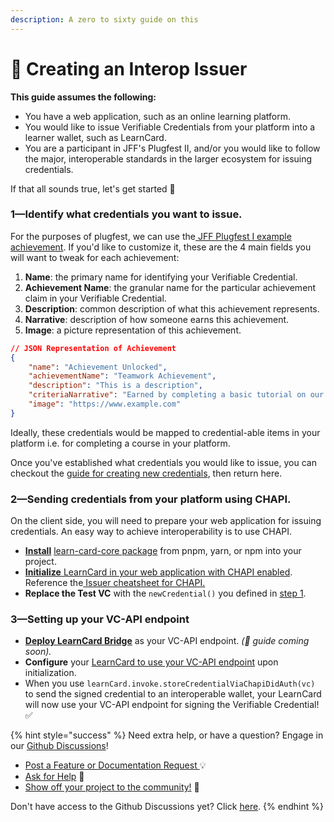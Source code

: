 ```yaml
---
description: A zero to sixty guide on this
---
```


# 🤽 Creating an Interop Issuer

**This guide assumes the following:**

* You have a web application, such as an online learning platform.
* You would like to issue Verifiable Credentials from your platform into a learner wallet, such as LearnCard.
* You are a participant in JFF's Plugfest II, and/or you would like to follow the major, interoperable standards in the larger ecosystem for issuing credentials.&#x20;

If that all sounds true, let's get started 🎉

### &#x31;**—**&#x49;dentify what credentials you want to issue.

For the purposes of plugfest, we can use the[ JFF Plugfest I example achievement](https://w3c-ccg.github.io/vc-ed/plugfest-1-2022/). If you'd like to customize it, these are the 4 main fields you will want to tweak for each achievement:

1. **Name**: the primary name for identifying your Verifiable Credential.
2. **Achievement Name**: the granular name for the particular achievement claim in your Verifiable Credential.
3. **Description**: common description of what this achievement represents.
4. **Narrative**: description of how someone earns this achievement.
5. **Image**: a picture representation of this achievement.

```json
// JSON Representation of Achievement
{
    "name": "Achievement Unlocked",
    "achievementName": "Teamwork Achievement",
    "description": "This is a description",
    "criteriaNarrative": "Earned by completing a basic tutorial on our website.",
    "image": "https://www.example.com"
}
```

Ideally, these credentials would be mapped to credential-able items in your platform i.e. for completing a course in your platform.

Once you've established what credentials you would like to issue, you can checkout the [guide for creating new credentials](../../../../learn-card-sdk/learncard-core/quick-start/create-new-credentials.md), then return here.&#x20;

### &#x32;**—**&#x53;ending credentials from your platform using CHAPI.

On the client side, you will need to prepare your web application for issuing credentials. An easy way to achieve interoperability is to use CHAPI.&#x20;

* [**Install**](../../../../learn-card-sdk/learncard-core/quick-start/#install-the-library) [learn-card-core package](../../../../learn-card-sdk/learncard-core/quick-start/#install-the-library) from pnpm, yarn, or npm into your project.
* [**Initialize** LearnCard in your web application with CHAPI enabled](../../../../learn-card-sdk/learncard-core/chapi/using-learncard-to-interact-with-a-chapi-wallet.md). Reference the[ Issuer cheatsheet for CHAPI.](../../../../learn-card-sdk/learncard-core/chapi/cheat-sheets/issuers.md)&#x20;
* **Replace the Test VC** with the `newCredential()` you defined in [step 1](creating-an-interop-issuer.md#1-identify-what-credentials-you-want-to-issue.).

### &#x33;**—**&#x53;etting up your VC-API endpoint

* [**Deploy LearnCard Bridge**](../../../../learn-card-sdk/learncard-core/learncard-bridge.md) as your VC-API endpoint. _(🚧 guide coming soon)._
* **Configure** your [LearnCard to use your VC-API endpoint](../../../../learn-card-sdk/learncard-core/plugins/official-plugins/vc-api.md) upon initialization.
* When you use `learnCard.invoke.storeCredentialViaChapiDidAuth(vc)` to send the signed credential to an interoperable wallet, your LearnCard will now use your VC-API endpoint for signing the Verifiable Credential! ✅

{% hint style="success" %}
Need extra help, or have a question? Engage in our [Github Discussions](https://github.com/learningeconomy/LearnCard/discussions)!&#x20;

* [Post a Feature or Documentation Request ](https://github.com/learningeconomy/LearnCard/discussions/categories/feature-requests)💡
* [Ask for Help](https://github.com/learningeconomy/LearnCard/discussions/categories/help) 💖
* [Show off your project to the community!](https://github.com/learningeconomy/LearnCard/discussions/categories/show-and-tell) 🙌

Don't have access to the Github Discussions yet? Click [here](broken-reference).
{% endhint %}
